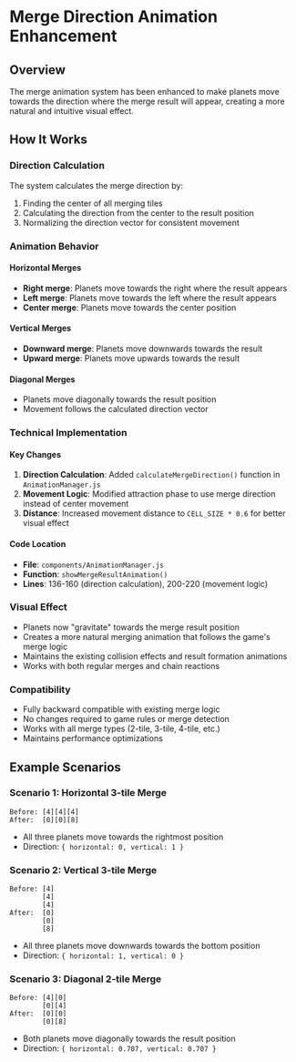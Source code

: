 # Merge Direction Animation Enhancement

## Overview
The merge animation system has been enhanced to make planets move towards the direction where the merge result will appear, creating a more natural and intuitive visual effect.

## How It Works

### Direction Calculation
The system calculates the merge direction by:
1. Finding the center of all merging tiles
2. Calculating the direction from the center to the result position
3. Normalizing the direction vector for consistent movement

### Animation Behavior

#### Horizontal Merges
- **Right merge**: Planets move towards the right where the result appears
- **Left merge**: Planets move towards the left where the result appears
- **Center merge**: Planets move towards the center position

#### Vertical Merges  
- **Downward merge**: Planets move downwards towards the result
- **Upward merge**: Planets move upwards towards the result

#### Diagonal Merges
- Planets move diagonally towards the result position
- Movement follows the calculated direction vector

### Technical Implementation

#### Key Changes
1. **Direction Calculation**: Added `calculateMergeDirection()` function in `AnimationManager.js`
2. **Movement Logic**: Modified attraction phase to use merge direction instead of center movement
3. **Distance**: Increased movement distance to `CELL_SIZE * 0.6` for better visual effect

#### Code Location
- **File**: `components/AnimationManager.js`
- **Function**: `showMergeResultAnimation()`
- **Lines**: 136-160 (direction calculation), 200-220 (movement logic)

### Visual Effect
- Planets now "gravitate" towards the merge result position
- Creates a more natural merging animation that follows the game's merge logic
- Maintains the existing collision effects and result formation animations
- Works with both regular merges and chain reactions

### Compatibility
- Fully backward compatible with existing merge logic
- No changes required to game rules or merge detection
- Works with all merge types (2-tile, 3-tile, 4-tile, etc.)
- Maintains performance optimizations

## Example Scenarios

### Scenario 1: Horizontal 3-tile Merge
```
Before: [4][4][4] 
After:  [0][0][8]
```
- All three planets move towards the rightmost position
- Direction: `{ horizontal: 0, vertical: 1 }`

### Scenario 2: Vertical 3-tile Merge  
```
Before: [4]
        [4] 
        [4]
After:  [0]
        [0]
        [8]
```
- All three planets move downwards towards the bottom position
- Direction: `{ horizontal: 1, vertical: 0 }`

### Scenario 3: Diagonal 2-tile Merge
```
Before: [4][0]
        [0][4]
After:  [0][0] 
        [0][8]
```
- Both planets move diagonally towards the result position
- Direction: `{ horizontal: 0.707, vertical: 0.707 }` 